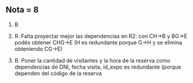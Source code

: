 ## Nota = 8


1) B

2) R. Falta proyectar mejor las dependencias en R2: con CH->B y BG->E podés obtener CHG->E
(H es redundante porque G->H y se elimina obteniendo CG->E)

3) B. Poner la cantidad de visitantes y la hora de la reserva como dependencias de DNI, fecha visita, id_expo es redundante (porque dependen del código de la reserva
